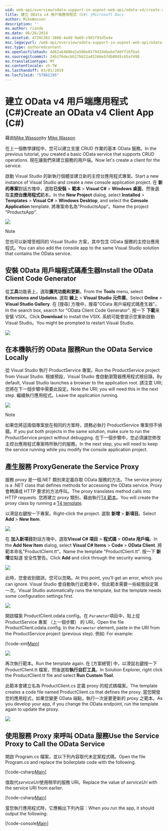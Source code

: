 ```yaml
---
uid: web-api/overview/odata-support-in-aspnet-web-api/odata-v4/create-an-odata-v4-client-app
title: 建立 OData v4 用戶端應用程式 (C#) |Microsoft Docs
author: MikeWasson
description: ''
ms.author: riande
ms.date: 06/26/2014
ms.assetid: 47202362-3808-4add-9a69-c9d1f91d5e4e
msc.legacyurl: /web-api/overview/odata-support-in-aspnet-web-api/odata-v4/create-an-odata-v4-client-app
msc.type: authoredcontent
ms.openlocfilehash: 4d62a64006e2a500e0379419dbebe7ddff16fba5
ms.sourcegitcommit: 24b1f6decbb17bb22a45166e5fdb0845c65af498
ms.translationtype: MT
ms.contentlocale: zh-TW
ms.lasthandoff: 03/01/2019
ms.locfileid: "57061195"
---
```

<a name="create-an-odata-v4-client-app-c"></a><span data-ttu-id="afce9-102">建立 OData v4 用戶端應用程式 (C#)</span><span class="sxs-lookup"><span data-stu-id="afce9-102">Create an OData v4 Client App (C#)</span></span>
====================
<span data-ttu-id="afce9-103">藉由[Mike Wasson](https://github.com/MikeWasson)</span><span class="sxs-lookup"><span data-stu-id="afce9-103">by [Mike Wasson](https://github.com/MikeWasson)</span></span>

<span data-ttu-id="afce9-104">在上一個教學課程中，您可以建立支援 CRUD 作業的基本 OData 服務。</span><span class="sxs-lookup"><span data-stu-id="afce9-104">In the previous tutorial, you created a basic OData service that supports CRUD operations.</span></span> <span data-ttu-id="afce9-105">現在讓我們來建立服務的用戶端。</span><span class="sxs-lookup"><span data-stu-id="afce9-105">Now let's create a client for the service.</span></span>

<span data-ttu-id="afce9-106">啟動 Visual Studio 的新執行個體並建立新的主控台應用程式專案。</span><span class="sxs-lookup"><span data-stu-id="afce9-106">Start a new instance of Visual Studio and create a new console application project.</span></span> <span data-ttu-id="afce9-107">在 **新的專案**對話方塊中，選取**已安裝** &gt; **範本** &gt; **Visual C#** &gt; **Windows 桌面**，然後選取**主控台應用程式**範本。</span><span class="sxs-lookup"><span data-stu-id="afce9-107">In the **New Project** dialog, select **Installed** &gt; **Templates** &gt; **Visual C#** &gt; **Windows Desktop**, and select the **Console Application** template.</span></span> <span data-ttu-id="afce9-108">將專案命名為&quot;ProductsApp&quot;。</span><span class="sxs-lookup"><span data-stu-id="afce9-108">Name the project &quot;ProductsApp&quot;.</span></span>

![](create-an-odata-v4-client-app/_static/image1.png)

> [!NOTE]
> <span data-ttu-id="afce9-109">您也可以新增至相同的 Visual Studio 方案，其中包含 OData 服務的主控台應用程式。</span><span class="sxs-lookup"><span data-stu-id="afce9-109">You can also add the console app to the same Visual Studio solution that contains the OData service.</span></span>


## <a name="install-the-odata-client-code-generator"></a><span data-ttu-id="afce9-110">安裝 OData 用戶端程式碼產生器</span><span class="sxs-lookup"><span data-stu-id="afce9-110">Install the OData Client Code Generator</span></span>

<span data-ttu-id="afce9-111">從**工具**功能表上，選取**擴充功能和更新**。</span><span class="sxs-lookup"><span data-stu-id="afce9-111">From the **Tools** menu, select **Extensions and Updates**.</span></span> <span data-ttu-id="afce9-112">選取 **線上** &gt; **Visual Studio 元件庫**。</span><span class="sxs-lookup"><span data-stu-id="afce9-112">Select **Online** &gt; **Visual Studio Gallery**.</span></span> <span data-ttu-id="afce9-113">在 [搜尋] 方塊中，搜尋&quot;OData 用戶端程式碼產生器&quot;。</span><span class="sxs-lookup"><span data-stu-id="afce9-113">In the search box, search for &quot;OData Client Code Generator&quot;.</span></span> <span data-ttu-id="afce9-114">按一下 **下載**来安裝 VSIX。</span><span class="sxs-lookup"><span data-stu-id="afce9-114">Click **Download** to install the VSIX.</span></span> <span data-ttu-id="afce9-115">系統可能會提示您重新啟動 Visual Studio。</span><span class="sxs-lookup"><span data-stu-id="afce9-115">You might be prompted to restart Visual Studio.</span></span>

[![](create-an-odata-v4-client-app/_static/image3.png)](create-an-odata-v4-client-app/_static/image2.png)

## <a name="run-the-odata-service-locally"></a><span data-ttu-id="afce9-116">在本機執行的 OData 服務</span><span class="sxs-lookup"><span data-stu-id="afce9-116">Run the OData Service Locally</span></span>

<span data-ttu-id="afce9-117">從 Visual Studio 執行 ProductService 專案。</span><span class="sxs-lookup"><span data-stu-id="afce9-117">Run the ProductService project from Visual Studio.</span></span> <span data-ttu-id="afce9-118">根據預設，Visual Studio 會啟動瀏覽器應用程式根目錄。</span><span class="sxs-lookup"><span data-stu-id="afce9-118">By default, Visual Studio launches a browser to the application root.</span></span> <span data-ttu-id="afce9-119">請注意 URI;您將在下一個步驟中需要此設定。</span><span class="sxs-lookup"><span data-stu-id="afce9-119">Note the URI; you will need this in the next step.</span></span> <span data-ttu-id="afce9-120">繼續執行應用程式。</span><span class="sxs-lookup"><span data-stu-id="afce9-120">Leave the application running.</span></span>

![](create-an-odata-v4-client-app/_static/image4.png)

> [!NOTE]
> <span data-ttu-id="afce9-121">如果您將這兩個專案放在相同的方案時，請務必執行 ProductService 專案但不偵錯。</span><span class="sxs-lookup"><span data-stu-id="afce9-121">If you put both projects in the same solution, make sure to run the ProductService project without debugging.</span></span> <span data-ttu-id="afce9-122">在下一個步驟中，您必須讓您修改主控台應用程式專案時所執行的服務。</span><span class="sxs-lookup"><span data-stu-id="afce9-122">In the next step, you will need to keep the service running while you modify the console application project.</span></span>


## <a name="generate-the-service-proxy"></a><span data-ttu-id="afce9-123">產生服務 Proxy</span><span class="sxs-lookup"><span data-stu-id="afce9-123">Generate the Service Proxy</span></span>

<span data-ttu-id="afce9-124">服務 proxy 是一個.NET 類別來定義存取 OData 服務的方法。</span><span class="sxs-lookup"><span data-stu-id="afce9-124">The service proxy is a .NET class that defines methods for accessing the OData service.</span></span> <span data-ttu-id="afce9-125">Proxy 會轉譯成 HTTP 要求的方法呼叫。</span><span class="sxs-lookup"><span data-stu-id="afce9-125">The proxy translates method calls into HTTP requests.</span></span> <span data-ttu-id="afce9-126">您將建立 proxy 類別，藉由執行[T4 範本](https://msdn.microsoft.com/library/bb126445.aspx)。</span><span class="sxs-lookup"><span data-stu-id="afce9-126">You will create the proxy class by running a [T4 template](https://msdn.microsoft.com/library/bb126445.aspx).</span></span>

<span data-ttu-id="afce9-127">以滑鼠右鍵按一下專案。</span><span class="sxs-lookup"><span data-stu-id="afce9-127">Right-click the project.</span></span> <span data-ttu-id="afce9-128">選取 **新增** &gt; **新項目**。</span><span class="sxs-lookup"><span data-stu-id="afce9-128">Select **Add** &gt; **New Item**.</span></span>

![](create-an-odata-v4-client-app/_static/image5.png)

<span data-ttu-id="afce9-129">在 **加入新項目**對話方塊中，選取**Visual C# 項目** &gt; **程式碼** &gt; **OData 用戶端**。</span><span class="sxs-lookup"><span data-stu-id="afce9-129">In the **Add New Item** dialog, select **Visual C# Items** &gt; **Code** &gt; **OData Client**.</span></span> <span data-ttu-id="afce9-130">將範本命名&quot;ProductClient.tt&quot;。</span><span class="sxs-lookup"><span data-stu-id="afce9-130">Name the template &quot;ProductClient.tt&quot;.</span></span> <span data-ttu-id="afce9-131">按一下 **新增**並點選 安全性警告。</span><span class="sxs-lookup"><span data-stu-id="afce9-131">Click **Add** and click through the security warning.</span></span>

[![](create-an-odata-v4-client-app/_static/image7.png)](create-an-odata-v4-client-app/_static/image6.png)

<span data-ttu-id="afce9-132">此時，您會收到錯誤，您可以忽略。</span><span class="sxs-lookup"><span data-stu-id="afce9-132">At this point, you'll get an error, which you can ignore.</span></span> <span data-ttu-id="afce9-133">Visual Studio 會自動執行此範本中，但此範本需要一些組態設定第一次。</span><span class="sxs-lookup"><span data-stu-id="afce9-133">Visual Studio automatically runs the template, but the template needs some configuration settings first.</span></span>

[![](create-an-odata-v4-client-app/_static/image9.png)](create-an-odata-v4-client-app/_static/image8.png)

<span data-ttu-id="afce9-134">開啟檔案 ProductClient.odata.config。在 `Parameter`項目中，貼上從 ProductService 專案 （上一個步驟） 的 URI。</span><span class="sxs-lookup"><span data-stu-id="afce9-134">Open the file ProductClient.odata.config. In the `Parameter` element, paste in the URI from the ProductService project (previous step).</span></span> <span data-ttu-id="afce9-135">例如: </span><span class="sxs-lookup"><span data-stu-id="afce9-135">For example:</span></span>

[!code-xml[Main](create-an-odata-v4-client-app/samples/sample1.xml)]

[![](create-an-odata-v4-client-app/_static/image11.png)](create-an-odata-v4-client-app/_static/image10.png)

<span data-ttu-id="afce9-136">再次執行範本。</span><span class="sxs-lookup"><span data-stu-id="afce9-136">Run the template again.</span></span> <span data-ttu-id="afce9-137">在 [方案總管] 中，以滑鼠右鍵按一下 ProductClient.tt 檔案，然後選取**執行自訂工具**。</span><span class="sxs-lookup"><span data-stu-id="afce9-137">In Solution Explorer, right click the ProductClient.tt file and select **Run Custom Tool**.</span></span>

<span data-ttu-id="afce9-138">此範本會建立名為 ProductClient.cs 定義 proxy 的程式碼檔案。</span><span class="sxs-lookup"><span data-stu-id="afce9-138">The template creates a code file named ProductClient.cs that defines the proxy.</span></span> <span data-ttu-id="afce9-139">當您開發您的應用程式，如果您變更 OData 端點，執行一次是要更新的 proxy 之範本。</span><span class="sxs-lookup"><span data-stu-id="afce9-139">As you develop your app, if you change the OData endpoint, run the template again to update the proxy.</span></span>

![](create-an-odata-v4-client-app/_static/image12.png)

## <a name="use-the-service-proxy-to-call-the-odata-service"></a><span data-ttu-id="afce9-140">使用服務 Proxy 來呼叫 OData 服務</span><span class="sxs-lookup"><span data-stu-id="afce9-140">Use the Service Proxy to Call the OData Service</span></span>

<span data-ttu-id="afce9-141">開啟 Program.cs 檔案，並以下列內容取代未定案程式碼。</span><span class="sxs-lookup"><span data-stu-id="afce9-141">Open the file Program.cs and replace the boilerplate code with the following.</span></span>

[!code-csharp[Main](create-an-odata-v4-client-app/samples/sample2.cs)]

<span data-ttu-id="afce9-142">值取代*serviceUri*使用稍早的服務 URI。</span><span class="sxs-lookup"><span data-stu-id="afce9-142">Replace the value of *serviceUri* with the service URI from earlier.</span></span>

[!code-csharp[Main](create-an-odata-v4-client-app/samples/sample3.cs)]

<span data-ttu-id="afce9-143">當您執行應用程式時，它應輸出下列內容：</span><span class="sxs-lookup"><span data-stu-id="afce9-143">When you run the app, it should output the following:</span></span>

[!code-console[Main](create-an-odata-v4-client-app/samples/sample4.cmd)]
